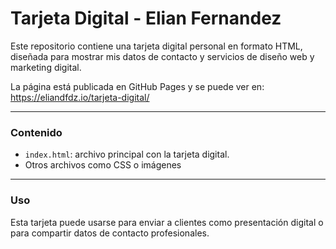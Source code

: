 # Tarjeta Digital - Elian Fernandez

Este repositorio contiene una tarjeta digital personal en formato HTML, diseñada para mostrar mis datos de contacto y servicios de diseño web y marketing digital.

La página está publicada en GitHub Pages y se puede ver en:  
https://eliandfdz.io/tarjeta-digital/

---

### Contenido

- `index.html`: archivo principal con la tarjeta digital.  
-  Otros archivos como CSS o imágenes

---

### Uso

Esta tarjeta puede usarse para enviar a clientes como presentación digital o para compartir datos de contacto profesionales.
